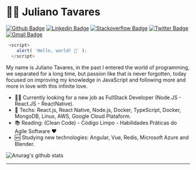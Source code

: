 # :man_technologist: Juliano Tavares

[![Github Badge](https://img.shields.io/badge/-Github-000?style=flat-square&logo=Github&logoColor=white&link=https://github.com/julianotavares)](https://github.com/julianotavares)
[![Linkedin Badge](https://img.shields.io/badge/-LinkedIn-blue?style=flat-square&logo=Linkedin&logoColor=white&link=https://www.linkedin.com/in/julianotavares/)](https://www.linkedin.com/in/julianotavares/)
[![Stackoverflow Badge](https://img.shields.io/badge/-Stackoverflow-4CA143?style=flat-square&logo=Stackoverflow&logoColor=white&link=https://pt.stackoverflow.com/users/153347/juliano-tavares)](https://pt.stackoverflow.com/users/153347/juliano-tavares)
[![Twitter Badge](https://img.shields.io/badge/-Twitter-1ca0f1?style=flat-square&labelColor=1ca0f1&logo=twitter&logoColor=white&link=https://twitter.com/JulianoTavaress)](https://twitter.com/JulianoTavaress)
[![Gmail Badge](https://img.shields.io/badge/-Gmail-c14438?style=flat-square&logo=Gmail&logoColor=white&link=mailto:juliano.tavaress@gmail.com)](mailto:juliano.tavaress@gmail.com)

```javascript
 <script>
    alert( 'Hello, world! 👋' );
  </script>
 ```

My name is Juliano Tavares, in the past I entered the world of programming, we separated for a long time, but passion like that is never forgotten, today focused on improving my knowledge in JavaScript and following more and more in love with this infinite love.

- :office_worker: Currently looking for a new job as FullStack Developer (Node.JS - React.JS - ReactNative).
- :blue_heart: Techs: React.js, React Native, Node.js, Docker, TypeScript, Docker, MongoDB, Linux, AWS, Google Cloud Plataform.
- :books: Reading: (Clean Code) - Código Limpo - Habilidades Práticas do Agile Software :heart:
- :new: Studying new technologies: Angular, Vue, Redis, Microsoft Azure and Blender.


![Anurag's github stats](https://github-readme-stats.vercel.app/api?username=julianotavares&count_private=true)
<!--
> :octocat: [](https://)
-->
---
